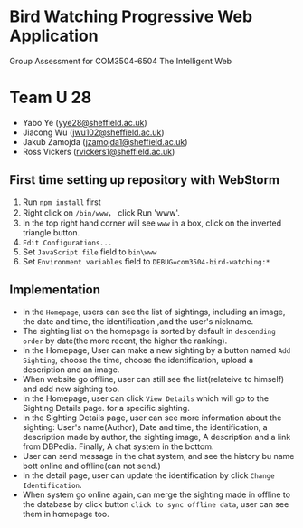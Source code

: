 # Bird Watching Progressive Web Application
Group Assessment for COM3504-6504 The Intelligent Web

# Team U 28

- Yabo Ye (yye28@sheffield.ac.uk)
- Jiacong Wu (jwu102@sheffield.ac.uk)
- Jakub Zamojda (jzamojda1@sheffield.ac.uk)
- Ross Vickers (rvickers1@sheffield.ac.uk)

## First time setting up repository with WebStorm
1. Run `npm install` first
2. Right click on `/bin/www`， click Run 'www'.
3. In the top right hand corner will see `www` in a box, click on the inverted triangle button.
4. `Edit Configurations...`
6. Set `JavaScript file` field to `bin\www`
7. Set `Environment variables` field to `DEBUG=com3504-bird-watching:*`

## Implementation

- In the `Homepage`, users can see the list of sightings, including an image, the date and time, 
  the identification ,and the user's nickname.
- The sighting list on the homepage is sorted by default in `descending order` 
  by date(the more recent, the higher the ranking).
- In the Homepage, User can make a new sighting by a button named `Add Sighting`, choose the time,
  choose the identification, upload a description and an image.
- When website go offline, user can still see the list(relateive to himself) and add new sighting too.
- In the Homepage, user can click `View Details` which will go to the Sighting Details page.
  for a specific sighting.
- In the Sighting Details page, user can see more information about the sighting: User's name(Author),
  Date and time, the identification, a description made by author, the sighting image,
  A description and a link from DBPedia. Finally, A chat system in the bottom.
- User can send message in the chat system, and see the history bu name bott online and offline(can not send.)
- In the detail page, user can update the identification by click `Change Identification`.
- When system go online again, can merge the sighting made in offline to the database by click button `click to sync offline data`,
  user can see them in homepage too.
